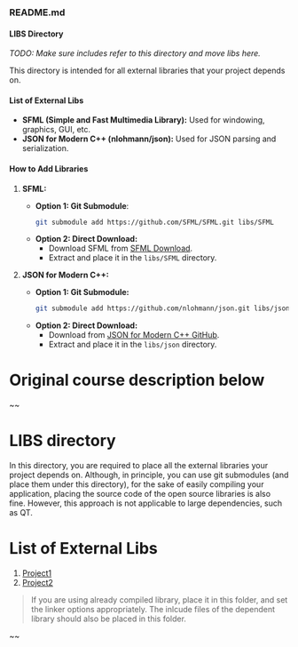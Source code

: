 ### README.md

#### LIBS Directory

*TODO: Make sure includes refer to this directory and move libs here.*

This directory is intended for all external libraries that your project depends on.

#### List of External Libs

- **SFML (Simple and Fast Multimedia Library):** Used for windowing, graphics, GUI, etc.
- **JSON for Modern C++ (nlohmann/json):** Used for JSON parsing and serialization.


#### How to Add Libraries

1. **SFML:**
   - **Option 1: Git Submodule**:
     ```bash
     git submodule add https://github.com/SFML/SFML.git libs/SFML
     ```
   - **Option 2: Direct Download:**
     - Download SFML from [SFML Download](https://www.sfml-dev.org/download.php).
     - Extract and place it in the `libs/SFML` directory.

2. **JSON for Modern C++:**
   - **Option 1: Git Submodule:**
     ```bash
     git submodule add https://github.com/nlohmann/json.git libs/json
     ```
   - **Option 2: Direct Download:**
     - Download from [JSON for Modern C++ GitHub](https://github.com/nlohmann/json/releases).
     - Extract and place it in the `libs/json` directory.

# Original course description below

~~
# LIBS directory
In this directory, you are required to place all the external libraries your project depends on. 
Although, in principle, you can use git submodules (and place them under this directory), 
for the sake of easily compiling your application, placing the source code of the 
open source libraries is also fine. However, this approach is not applicable to
large dependencies, such as QT.



# List of External Libs

1. [Project1](https://someproject.com/download)
2. [Project2](https://anotherproject.com/download)


> If you are using already compiled library, place it in this folder, and set the linker options appropriately.
> The inlcude files of the dependent library should also be placed in this folder.

~~
